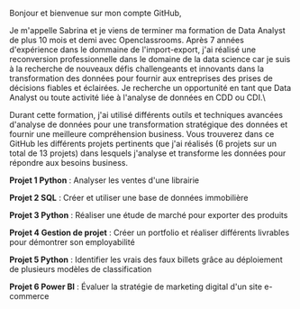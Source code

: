 Bonjour et bienvenue sur mon compte GitHub,

Je m'appelle Sabrina et je viens de terminer ma formation de Data Analyst de plus 10 mois et demi avec Openclassrooms.
Après 7 années d'expérience dans le dommaine de l'import-export, j'ai réalisé une reconversion professionnelle dans le domaine de la data science car je suis à la recherche de nouveaux défis challengeants et innovants dans la transformation des données pour fournir aux entreprises des prises de décisions fiables et éclairées. Je recherche un opportunité en tant que Data Analyst ou toute activité liée à l'analyse de données en CDD ou CDI.\

Durant cette formation, j'ai utilisé différents outils et techniques avancées d'analyse de données pour une transformation stratégique des données et fournir une meilleure compréhension business.
Vous trouverez dans ce GitHub les différents projets pertinents que j'ai réalisés (6 projets sur un total de 13 projets) dans lesquels j'analyse et transforme les données pour répondre aux besoins business.

**Projet 1 Python** :  Analyser les ventes d'une librairie

**Projet 2 SQL** : Créer et utiliser une base de données immobilière

**Projet 3 Python** : Réaliser une étude de marché pour exporter des produits

**Projet 4 Gestion de projet** : Créer un portfolio et réaliser différents livrables pour démontrer son employabilité 

**Projet 5 Python** : Identifier les vrais des faux billets grâce au déploiement de plusieurs modèles de classification

**Projet 6 Power BI** : Évaluer la stratégie de marketing digital d'un site e-commerce
